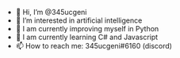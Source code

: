 - 👋 Hi, I’m @345ucgeni
- 👀 I’m interested in artificial intelligence
- 🌱 I am currently improving myself in Python 
- 🌱 I am currently learning C# and Javascript
- 📫 How to reach me: 345ucgeni#6160 (discord)

<!---
iriskc/iriskc is a ✨ special ✨ repository because its `README.md` (this file) appears on your GitHub profile.
You can click the Preview link to take a look at your changes.
--->
